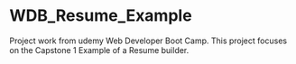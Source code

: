 # WDB_Resume_Example
Project work from udemy Web Developer Boot Camp. This project focuses on the Capstone 1 Example of a Resume builder.

